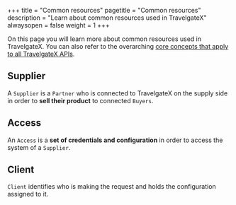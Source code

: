 +++
title = "Common resources"
pagetitle = "Common resources"
description = "Learn about common resources used in TravelgateX"
alwaysopen = false
weight = 1
+++

On this page you will learn more about common resources used in TravelgateX. You can also refer to the overarching [core concepts that apply to all TravelgateX APIs](/getting-started/concepts/).

## Supplier
 A `Supplier` is a `Partner` who is connected to TravelgateX on the supply side in order to **sell their product** to connected `Buyers`.

## Access
An `Access` is a **set of credentials and configuration** in order to access the system of a `Supplier`.

## Client
`Client` identifies who is making the request and holds the configuration assigned to it.
